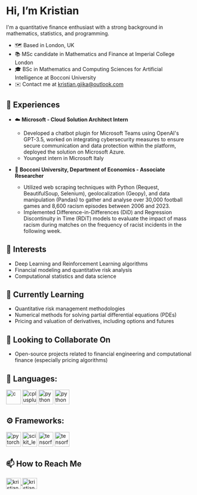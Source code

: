 # Hi, I’m Kristian

I'm a quantitative finance enthusiast with a strong background in mathematics, statistics, and programming.

- 🗺️ Based in London, UK
- 📚 MSc candidate in Mathematics and Finance at Imperial College London
- 🎓 BSc in Mathematics and Computing Sciences for Artificial Intelligence at Bocconi University
- ✉️ Contact me at kristian.gjika@outlook.com


## 📄 Experiences 
- ☁️ **Microsoft - Cloud Solution Architect Intern**
  - Developed a chatbot plugin for Microsoft Teams using OpenAI's GPT-3.5, worked on integrating cybersecurity measures to ensure secure communication and data protection within the platform, deployed the solution on Microsoft Azure.
  - Youngest intern in Microsoft Italy

- 🧠 **Bocconi University, Department of Economics - Associate Researcher**
  - Utilized web scraping techniques with Python (Request, BeautifulSoup, Selenium), geolocalization (Geopy), and data manipulation (Pandas) to gather and analyse over 30,000 football games and 8,600 racism episodes between 2006 and 2023.
  - Implemented Difference-in-Differences (DiD) and Regression Discontinuity in Time (RDiT) models to evaluate the impact of mass racism during matches on the frequency of racist incidents in the following week.
## 👀 Interests
- Deep Learning and Reinforcement Learning algorithms
- Financial modeling and quantitative risk analysis
- Computational statistics and data science

## 🌱 Currently Learning
- Quantitative risk management methodologies
- Numerical methods for solving partial differential equations (PDEs)
- Pricing and valuation of derivatives, including options and futures

## 🤝 Looking to Collaborate On
- Open-source projects related to financial engineering and computational finance (especially pricing algorithms)


## 🔨 Languages:
<p align="left"> <img src="https://upload.wikimedia.org/wikipedia/commons/1/19/C_Logo.png" alt="c" height="40"/> </a> <img src="https://upload.wikimedia.org/wikipedia/commons/3/32/C%2B%2B_logo.png" alt="cplusplus" height="40"/> </a> <img src="https://cdn.iconscout.com/icon/free/png-256/free-python-2-226051.png?f=webp" alt="python" height="40"/> </a>  <img src="https://upload.wikimedia.org/wikipedia/commons/thumb/1/1b/R_logo.svg/1280px-R_logo.svg.png" alt="python" height="40"/> </a> </p>

## ⚙️ Frameworks:
<p align="left"> <img src="https://www.vectorlogo.zone/logos/pytorch/pytorch-icon.svg" alt="pytorch" width="40" height="40"/> </a> <img src="https://upload.wikimedia.org/wikipedia/commons/0/05/Scikit_learn_logo_small.svg" alt="scikit_learn" width="40" height="40"/> </a> <img src="https://www.vectorlogo.zone/logos/tensorflow/tensorflow-icon.svg" alt="tensorflow" width="40" height="40"/>
<img src="https://upload.wikimedia.org/wikipedia/commons/thumb/a/ae/Keras_logo.svg/2048px-Keras_logo.svg.png" alt="tensorflow" width="40" height="40"/> </a> 
</p> 


## 📫 How to Reach Me
<p align="left">
<a href="https://www.linkedin.com/in/kristian-gjika/" target="blank"><img align="center" src="https://raw.githubusercontent.com/rahuldkjain/github-profile-readme-generator/master/src/images/icons/Social/linked-in-alt.svg" alt="kristian gjika" height="30" width="40" />
<a href="https://github.com/bbkristian" target="blank"><img align="center" src="https://github.com/rahuldkjain/github-profile-readme-generator/blob/master/src/images/icons/Social/github.svg" alt="kristian gjika" height="30" width="40" /></a>
</p>

